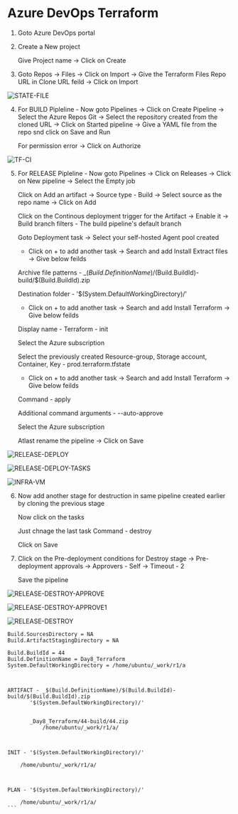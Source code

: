# Azure DevOps Terraform

1. Goto Azure DevOps portal


2. Create a New project 

	Give Project name -> Click on Create


3. Goto Repos -> Files -> Click on Import -> Give the Terraform Files Repo URL in Clone URL feild -> Click on Import 

![STATE-FILE](https://github.com/Pavan-1997/Azure_DevOps_Terraform/assets/32020205/dc5f70be-692c-4d9b-8e69-e857154766ee)


4. For BUILD Pipleline - Now goto Pipelines -> Click on Create Pipeline -> Select the Azure Repos Git -> Select the repository created from the cloned URL -> Click on Started pipeline -> Give a YAML file from the repo snd click on Save and Run 

	For permission error -> Click on Authorize

![TF-CI](https://github.com/Pavan-1997/Azure_DevOps_Terraform/assets/32020205/ba6dbe6c-37c6-4d60-ad71-41ecbde30681)


5. For RELEASE Pipleline - Now goto Pipelines -> Click on Releases -> Click on New pipeline -> Select the Empty job
	
	Click on Add an artifact -> Source type - Build -> Select source as the repo name -> Click on Add
	
	Click on the Continous deployment trigger for the Artifact -> Enable it -> Build branch filters - The build pipeline's default branch 
	
	Goto Deployment task -> Select your self-hosted Agent pool created 

	- Click on + to add another task -> Search and add Install Extract files -> Give below feilds
	
	Archive file patterns - _$(Build.DefinitionName)/$(Build.BuildId)-
							build/$(Build.BuildId).zip
	
	Destination folder - '$(System.DefaultWorkingDirectory)/'
	
	
	- Click on + to add another task -> Search and add Install Terraform -> Give below feilds
	
	Display name - Terraform - init
	
	Select the Azure subscription
	
	Select the previously created Resource-group, Storage account, Container, Key - prod.terraform.tfstate
	
	- Click on + to add another task -> Search and add Install Terraform -> Give below feilds

	Command - apply 
	
	Additional command arguments - --auto-approve
	
	Select the Azure subscription
	
	Atlast rename the pipeline -> Click on Save

![RELEASE-DEPLOY](https://github.com/Pavan-1997/Azure_DevOps_Terraform/assets/32020205/85b3b9bb-5e25-4e2a-a0d4-ff97cd64032c)

![RELEASE-DEPLOY-TASKS](https://github.com/Pavan-1997/Azure_DevOps_Terraform/assets/32020205/6067b2c3-0df9-41e7-ac9e-c0034faee649)

![INFRA-VM](https://github.com/Pavan-1997/Azure_DevOps_Terraform/assets/32020205/4734defa-cc95-427d-859e-311c5a301d13)


6. Now add another stage for destruction in same pipeline created earlier by cloning the previous stage

	Now click on the tasks
	
	Just chnage the last task Command - destroy 
	
	Click on Save


7. Click on the Pre-deployment conditions for Destroy stage -> Pre-deployment approvals -> Approvers - Self -> Timeout - 2

	Save the pipeline

![RELEASE-DESTROY-APPROVE](https://github.com/Pavan-1997/Azure_DevOps_Terraform/assets/32020205/0c49f8b0-36cf-4f56-8e99-44e67679329f)

![RELEASE-DESTROY-APPROVE1](https://github.com/Pavan-1997/Azure_DevOps_Terraform/assets/32020205/74e600f3-0b25-422b-9494-32a9e6f91cde)

![RELEASE-DESTROY](https://github.com/Pavan-1997/Azure_DevOps_Terraform/assets/32020205/6e89d837-e72f-44e0-b3c2-0a47364b9db8)


````
Build.SourcesDirectory = NA
Build.ArtifactStagingDirectory = NA

Build.BuildId = 44
Build.DefinitionName = Day8_Terraform
System.DefaultWorkingDirectory = /home/ubuntu/_work/r1/a



ARTIFACT - _$(Build.DefinitionName)/$(Build.BuildId)-build/$(Build.BuildId).zip
	   '$(System.DefaultWorkingDirectory)/'


	   _Day8_Terraform/44-build/44.zip
           /home/ubuntu/_work/r1/a/
	   


INIT - '$(System.DefaultWorkingDirectory)/'

	/home/ubuntu/_work/r1/a/



PLAN - '$(System.DefaultWorkingDirectory)/'

 	/home/ubuntu/_work/r1/a/
```
